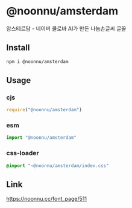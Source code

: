 # @noonnu/amsterdam
암스테르담 - 네이버 클로바 AI가 만든 나눔손글씨 글꼴

## Install
```sh
npm i @noonnu/amsterdam
```
## Usage
### cjs
```js
require("@noonnu/amsterdam")
```
### esm
```js
import "@noonnu/amsterdam"
```
### css-loader
```css
@import "~@noonnu/amsterdam/index.css"
```

## Link
https://noonnu.cc/font_page/511